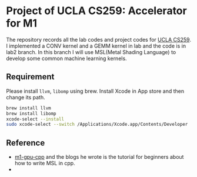 # Project of UCLA CS259: Accelerator for M1

The repository records all the lab codes and project codes for [UCLA CS259](https://polyarch.github.io/cs259/). I implemented a CONV kernel and a GEMM kernel in lab and the code is in lab2 branch. In this branch I will use MSL(Metal Shading Language) to develop some common machine learning kernels.

## Requirement

Please install `llvm`, `libomp` using brew. Install Xcode in App store and then change its path.

```bash
brew install llvm
brew install libomp
xcode-select --install 
sudo xcode-select --switch /Applications/Xcode.app/Contents/Developer
```



## Reference

- [m1-gpu-cpp](https://github.com/larsgeb/m1-gpu-cpp/tree/main) and the blogs he wrote is the tutorial for beginners about how to write MSL in cpp.
- 